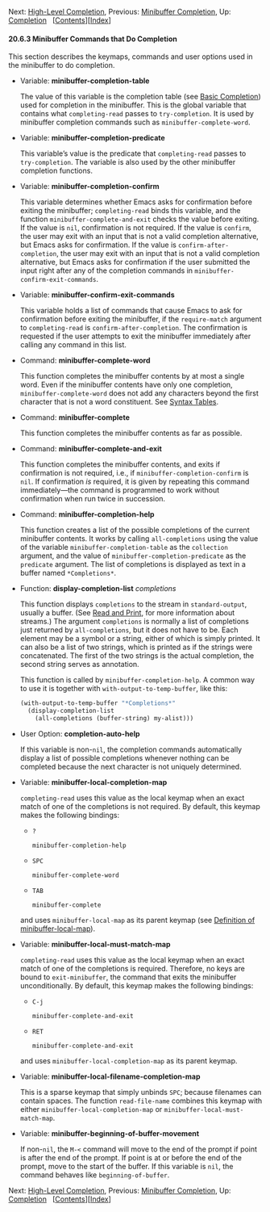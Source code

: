 

Next: [High-Level Completion](High_002dLevel-Completion.html), Previous: [Minibuffer Completion](Minibuffer-Completion.html), Up: [Completion](Completion.html)   \[[Contents](index.html#SEC_Contents "Table of contents")]\[[Index](Index.html "Index")]

#### 20.6.3 Minibuffer Commands that Do Completion

This section describes the keymaps, commands and user options used in the minibuffer to do completion.

*   Variable: **minibuffer-completion-table**

    The value of this variable is the completion table (see [Basic Completion](Basic-Completion.html)) used for completion in the minibuffer. This is the global variable that contains what `completing-read` passes to `try-completion`. It is used by minibuffer completion commands such as `minibuffer-complete-word`.

<!---->

*   Variable: **minibuffer-completion-predicate**

    This variable’s value is the predicate that `completing-read` passes to `try-completion`. The variable is also used by the other minibuffer completion functions.

<!---->

*   Variable: **minibuffer-completion-confirm**

    This variable determines whether Emacs asks for confirmation before exiting the minibuffer; `completing-read` binds this variable, and the function `minibuffer-complete-and-exit` checks the value before exiting. If the value is `nil`, confirmation is not required. If the value is `confirm`, the user may exit with an input that is not a valid completion alternative, but Emacs asks for confirmation. If the value is `confirm-after-completion`, the user may exit with an input that is not a valid completion alternative, but Emacs asks for confirmation if the user submitted the input right after any of the completion commands in `minibuffer-confirm-exit-commands`.

<!---->

*   Variable: **minibuffer-confirm-exit-commands**

    This variable holds a list of commands that cause Emacs to ask for confirmation before exiting the minibuffer, if the `require-match` argument to `completing-read` is `confirm-after-completion`. The confirmation is requested if the user attempts to exit the minibuffer immediately after calling any command in this list.

<!---->

*   Command: **minibuffer-complete-word**

    This function completes the minibuffer contents by at most a single word. Even if the minibuffer contents have only one completion, `minibuffer-complete-word` does not add any characters beyond the first character that is not a word constituent. See [Syntax Tables](Syntax-Tables.html).

<!---->

*   Command: **minibuffer-complete**

    This function completes the minibuffer contents as far as possible.

<!---->

*   Command: **minibuffer-complete-and-exit**

    This function completes the minibuffer contents, and exits if confirmation is not required, i.e., if `minibuffer-completion-confirm` is `nil`. If confirmation *is* required, it is given by repeating this command immediately—the command is programmed to work without confirmation when run twice in succession.

<!---->

*   Command: **minibuffer-completion-help**

    This function creates a list of the possible completions of the current minibuffer contents. It works by calling `all-completions` using the value of the variable `minibuffer-completion-table` as the `collection` argument, and the value of `minibuffer-completion-predicate` as the `predicate` argument. The list of completions is displayed as text in a buffer named `*Completions*`.

<!---->

*   Function: **display-completion-list** *completions*

    This function displays `completions` to the stream in `standard-output`, usually a buffer. (See [Read and Print](Read-and-Print.html), for more information about streams.) The argument `completions` is normally a list of completions just returned by `all-completions`, but it does not have to be. Each element may be a symbol or a string, either of which is simply printed. It can also be a list of two strings, which is printed as if the strings were concatenated. The first of the two strings is the actual completion, the second string serves as annotation.

    This function is called by `minibuffer-completion-help`. A common way to use it is together with `with-output-to-temp-buffer`, like this:

    ```lisp
    (with-output-to-temp-buffer "*Completions*"
      (display-completion-list
        (all-completions (buffer-string) my-alist)))
    ```

<!---->

*   User Option: **completion-auto-help**

    If this variable is non-`nil`, the completion commands automatically display a list of possible completions whenever nothing can be completed because the next character is not uniquely determined.

<!---->

*   Variable: **minibuffer-local-completion-map**

    `completing-read` uses this value as the local keymap when an exact match of one of the completions is not required. By default, this keymap makes the following bindings:

    *   `?`

        `minibuffer-completion-help`

    *   `SPC`

        `minibuffer-complete-word`

    *   `TAB`

        `minibuffer-complete`

    and uses `minibuffer-local-map` as its parent keymap (see [Definition of minibuffer-local-map](Text-from-Minibuffer.html#Definition-of-minibuffer_002dlocal_002dmap)).

<!---->

*   Variable: **minibuffer-local-must-match-map**

    `completing-read` uses this value as the local keymap when an exact match of one of the completions is required. Therefore, no keys are bound to `exit-minibuffer`, the command that exits the minibuffer unconditionally. By default, this keymap makes the following bindings:

    *   `C-j`

        `minibuffer-complete-and-exit`

    *   `RET`

        `minibuffer-complete-and-exit`

    and uses `minibuffer-local-completion-map` as its parent keymap.

<!---->

*   Variable: **minibuffer-local-filename-completion-map**

    This is a sparse keymap that simply unbinds `SPC`; because filenames can contain spaces. The function `read-file-name` combines this keymap with either `minibuffer-local-completion-map` or `minibuffer-local-must-match-map`.

<!---->

*   Variable: **minibuffer-beginning-of-buffer-movement**

    If non-`nil`, the `M-<` command will move to the end of the prompt if point is after the end of the prompt. If point is at or before the end of the prompt, move to the start of the buffer. If this variable is `nil`, the command behaves like `beginning-of-buffer`.

Next: [High-Level Completion](High_002dLevel-Completion.html), Previous: [Minibuffer Completion](Minibuffer-Completion.html), Up: [Completion](Completion.html)   \[[Contents](index.html#SEC_Contents "Table of contents")]\[[Index](Index.html "Index")]
